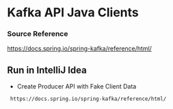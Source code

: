 

# Kafka API Java Clients


### Source Reference  
https://docs.spring.io/spring-kafka/reference/html/
###  


## Run in IntelliJ Idea

* Create Producer API with Fake Client Data
```bash
 https://docs.spring.io/spring-kafka/reference/html/
 ```

 





